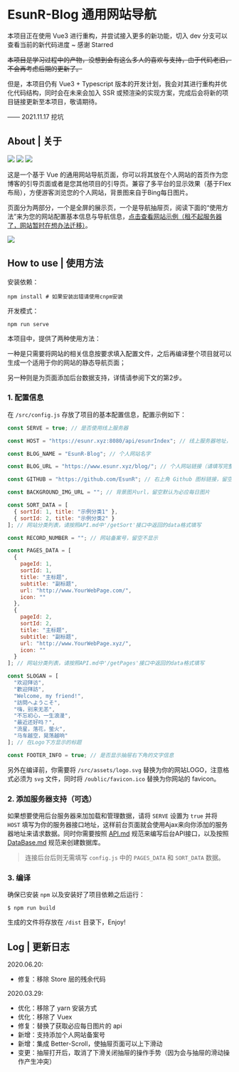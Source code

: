 # EsunR-Blog 通用网站导航

本项目正在使用 Vue3 进行重构，并尝试接入更多的新功能，切入 dev 分支可以查看当前的新代码进度 ~ 感谢 Starred

~~本项目是学习过程中的产物，没想到会有这么多人的喜欢与支持，由于代码老旧，不会再考虑后期的更新了。~~

但是，本项目仍有 Vue3 + Typescript 版本的开发计划，我会对其进行重构并优化代码结构，同时会在未来会加入 SSR 或预渲染的实现方案，完成后会将新的项目链接更新至本项目，敬请期待。

—— 2021.11.17 挖坑

## About | 关于

![](https://img.shields.io/badge/Base-Vue2.2-brightgreen.svg)
![](https://img.shields.io/badge/Build-Vue--Cli3-orange.svg)
![](https://img.shields.io/badge/Installer-Npm/Yarn-red.svg)

这是一个基于 Vue 的通用网站导航页面，你可以将其放在个人网站的首页作为您博客的引导页面或者是您其他项目的引导页。兼容了多平台的显示效果（基于Flex布局），方便游客浏览您的个人网站，背景图来自于Bing每日图片。

页面分为两部分，一个是全屏的展示页，一个是导航抽屉页，阅读下面的“使用方法”来为您的网站配置基本信息与导航信息，[点击查看网站示例（租不起服务器了，网站暂时在想办法迁移）](https://www.esunr.xyz)。

![](http://markdown.img.esunr.xyz/show.png)

## How to use | 使用方法

安装依赖：

```shell
npm install # 如果安装出错请使用cnpm安装
```

开发模式：

```shell
npm run serve
```

本项目中，提供了两种使用方法：

一种是只需要将网站的相关信息按要求填入配置文件，之后再编译整个项目就可以生成一个适用于你的网站的静态导航页面；

另一种则是为页面添加后台数据支持，详情请参阅下文的第2步。

### 1. 配置信息

在 `/src/config.js` 存放了项目的基本配置信息，配置示例如下：

```js
const SERVE = true; // 是否使用线上服务器

const HOST = "https://esunr.xyz:8080/api/esunrIndex"; // 线上服务器地址，如果不使用请留空

const BLOG_NAME = "EsunR-Blog"; // 个人网站名字

const BLOG_URL = "https://www.esunr.xyz/blog/"; // 个人网站链接（请填写完整链接）

const GITHUB = "https://github.com/EsunR"; // 右上角 Github 图标链接，留空不显示

const BACKGROUND_IMG_URL = ""; // 背景图片url，留空默认为必应每日图片

const SORT_DATA = [
  { sortId: 1, title: "示例分类1" },
  { sortId: 2, title: "示例分类2" }
]; // 网站分类列表，请按照API.md中'/getSort'接口中返回的data格式填写

const RECORD_NUMBER = ""; // 网站备案号，留空不显示

const PAGES_DATA = [
  {
    pageId: 1,
    sortId: 1,
    title: "主标题",
    subtitle: "副标题",
    url: "http://www.YourWebPage.com/",
    icon: ""
  },
  {
    pageId: 2,
    sortId: 2,
    title: "主标题",
    subtitle: "副标题",
    url: "http://www.YourWebPage.xyz/",
    icon: ""
  }
]; // 网站分类列表，请按照API.md中'/getPages'接口中返回的data格式填写

const SLOGAN = [
  "欢迎拜访",
  "歡迎拜訪",
  "Welcome, my friend!",
  "訪問へようこそ",
  "嗨，别来无恙",
  "不忘初心，一生浪漫",
  "最近还好吗？",
  "流星，落花，萤火",
  "马车越空，晃荡越响"
]; // 在Logo下方显示的标题

const FOOTER_INFO = true; // 是否显示抽屉右下角的文字信息
```

另外在编译前，你需要将 `/src/assets/logo.svg` 替换为你的网站LOGO，注意格式必须为 `svg` 文件，同时将 `/oublic/favicon.ico` 替换为你网站的 favicon。

### 2. 添加服务器支持（可选）
如果想要使用后台服务器来加加载和管理数据，请将 `SERVE` 设置为 `true` 并将 `HOST` 填写为你的服务器接口地址，这样前台页面就会使用Ajax来向你添加的服务器地址来请求数据。同时你需要按照 [API.md](./API.md) 规范来编写后台API接口，以及按照 [DataBase.md](./DataBase.md) 规范来创建数据库。

> 连接后台后则无需填写 `config.js` 中的 `PAGES_DATA` 和 `SORT_DATA` 数据。

### 3. 编译
确保已安装 `npm` 以及安装好了项目依赖之后运行：

```
$ npm run build
```

生成的文件将存放在 `/dist` 目录下，Enjoy!

## Log | 更新日志

2020.06.20:

- 修复：移除 Store 层的残余代码

2020.03.29:

- 优化：移除了 yarn 安装方式
- 优化：移除了 Vuex
- 修复：替换了获取必应每日图片的 api
- 新增：支持添加个人网站备案号
- 新增：集成 Better-Scroll，使抽屉页面可以上下滑动
- 变更：抽屉打开后，取消了下滑关闭抽屉的操作手势（因为会与抽屉的滑动操作产生冲突）
